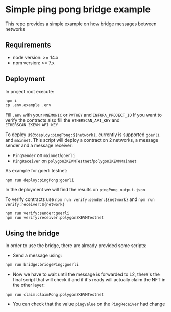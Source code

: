 # Simple ping pong bridge example

This repo provides a simple example on how bridge messages between networks

## Requirements

- node version: >= 14.x
- npm version: >= 7.x

## Deployment

In project root execute:

```
npm i
cp .env.example .env
```

Fill `.env` with your `MNEMONIC` or `PVTKEY` and `INFURA_PROJECT_ID`
If you want to verify the contracts also fill the `ETHERSCAN_API_KEY` and `ETHERSCAN_ZKEVM_API_KEY`

To deploy use:`deploy:pingPong:${network}`, currently is supported `goerli` and `mainnet`.
This script will deploy a contract on 2 networks, a message sender and a message receiver:

- `PingSender` on `mainnet`/`goerli`
- `PingReceiver` on `polygonZKEVMTestnet`/`polygonZKEVMMainnet`

As example for goerli testnet:

```
npm run deploy:pingPong:goerli
```

In the deployment we will find the results on `pingPong_output.json`

To verify contracts use `npm run verify:sender:${network}` and `npm run verify:receiver:${network}`

```
npm run verify:sender:goerli
npm run verify:receiver:polygonZKEVMTestnet

```

## Using the bridge

In order to use the bridge, there are already provided some scripts:

- Send a message using:

```
npm run bridge:bridgePing:goerli
```

- Now we have to wait until the message is forwarded to L2, there's the final script that will check it and if it's ready will actually claim the NFT in the other layer:

```
npm run claim:claimPong:polygonZKEVMTestnet

```

- You can check that the value `pingValue` on the `PingReceiver` had change
